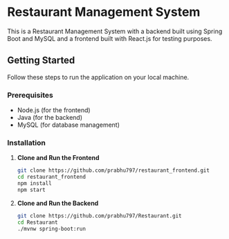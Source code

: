 # Restaurant Management System

This is a Restaurant Management System with a backend built using Spring Boot and MySQL and a frontend built with React.js for testing purposes.

## Getting Started

Follow these steps to run the application on your local machine.

### Prerequisites

- Node.js (for the frontend)
- Java (for the backend)
- MySQL (for database management)

### Installation

1. **Clone and Run the Frontend**
   ```bash
   git clone https://github.com/prabhu797/restaurant_frontend.git
   cd restaurant_frontend
   npm install
   npm start
   
2. **Clone and Run the Backend**
   ```bash
   git clone https://github.com/prabhu797/Restaurant.git
   cd Restaurant
   ./mvnw spring-boot:run
